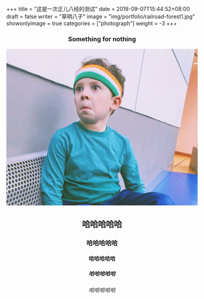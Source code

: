 +++
title = "这是一次正儿八经的测试"
date = 2018-09-07T15:44:52+08:00
draft = false
writer = "草明八子"
image = "img/portfolio/railroad-forest1.jpg"
showonlyimage = true
categories = ["photograph"]
weight = -3
+++

### <center>Something for nothing</center>
![假笑男孩](../../img/portfolio/haha.jpg)
## <center>哈哈哈哈哈</center>
### <center>哈哈哈哈哈</center>
#### <center>哈哈哈哈哈</center>
##### <center>哈哈哈哈哈</center>
###### <center>哈哈哈哈哈</center>